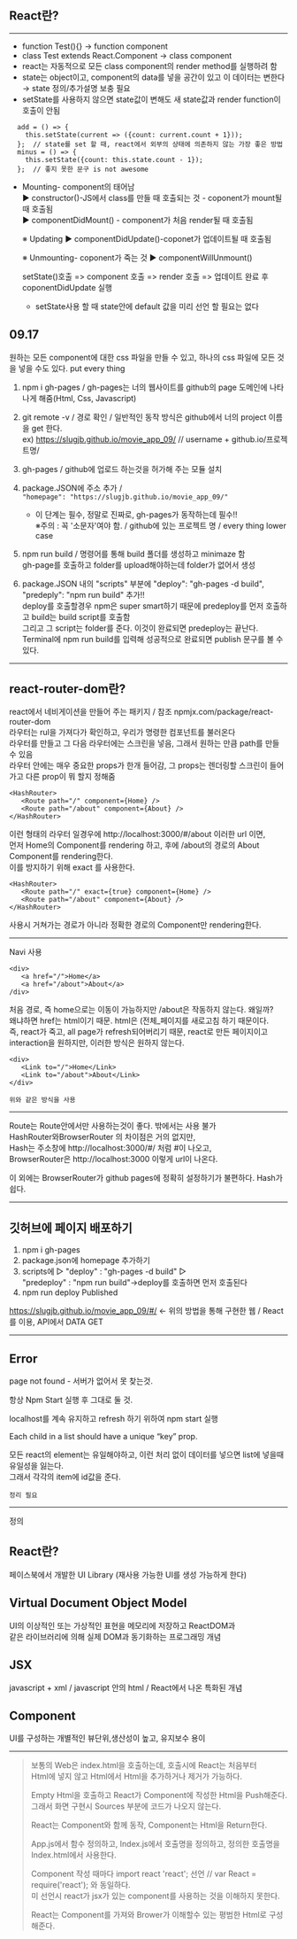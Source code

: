 ## React란?
***
 * function Test(){} → function component
 * class Test extends React.Component → class component
 * react는 자동적으로 모든 class component의 render method를 실행하려 함
 * state는 object이고, component의 data를 넣을 공간이 있고 이 데이터는 변한다 → state 정의/추가설명 보충 필요
 * setState를 사용하지 않으면 state값이 변해도 새 state값과 render function이 호출이 안됨
```
  add = () => {
    this.setState(current => ({count: current.count + 1}));
  };  // state를 set 할 때, react에서 외부의 상태에 의존하지 않는 가장 좋은 방법
  minus = () => {
    this.setState({count: this.state.count - 1});
  };  // 좋지 못한 문구 is not awesome
```

*  Mounting- component의 태어남  
    ▶ constructor()-JS에서 class를 만들 때 호출되는 것 - coponent가 mount될 때 호출됨  
    ▶ componentDidMount() - component가 처음 render될 때 호출됨

    ※ Updating
     ▶ componentDidUpdate()-coponet가 업데이트될 때 호출됨

    ※ Unmounting- coponent가 죽는 것
     ▶ componentWillUnmount()

   setState()호출 => component 호출 => render 호출 => 업데이트 완료 후 coponentDidUpdate 실행

   * setState사용 할 때 state안에 default 값을 미리 선언 할 필요는 없다  

## 09.17
 원하는 모든 component에 대한 css 파일을 만들 수 있고, 하나의 css 파일에 모든 것을 넣을 수도 있다. put every thing


  1. npm i gh-pages / gh-pages는 너의 웹사이트를 github의 page 도메인에 나타나게 해줌(Html, Css, Javascript)  


  2. git remote -v / 경로 확인 /  일반적인 동작 방식은 github에서 너의 project 이름을 get 한다.  
    ex) https://slugjb.github.io/movie_app_09/      // username + github.io/프로젝트명/ 
    

  3. gh-pages / github에 업로드 하는것을 허가해 주는 모듈 설치


  4. package.JSON에 주소 추가 / ` "homepage": "https://slugjb.github.io/movie_app_09/" `
        
        * 이 단계는 필수, 정말로 진짜로, gh-pages가 동작하는데 필수!!  
           ※주의 : 꼭 '소문자'여야 함. / github에 있는 프로젝트 명 / every thing lower case
           
  5. npm run build / 명령어를 통해 build 폴더를 생성하고 minimaze 함  
       gh-page를 호출하고 folder를 upload해야하는데 folder가 없어서 생성
         
         
  6.  package.JSON 내의 "scripts" 부분에 "deploy": "gh-pages -d build", "predeply": "npm run build" 추가!!  
     deploy를 호출할경우 npm은 super smart하기 때문에 predeploy를 먼저 호출하고 build는 build script를 호출함  
     그리고 그 script는 folder를 준다. 이것이 완료되면 predeploy는 끝난다.  
     Terminal에 npm run build를 입력해 성공적으로 완료되면 publish 문구를 볼 수 있다.

***
## react-router-dom란?
 react에서 네비게이션을 만들어 주는 패키지 / 참조 npmjx.com/package/react-router-dom  
라우터는 rul을 가져다가 확인하고, 우리가 명령한 컴포넌트를 불러온다  
라우터를 만들고 그 다음 라우터에는 스크린을 넣음, 그래서 원하는 만큼 path를 만들 수 있음  
라우터 안에는 매우 중요한 props가 한개 들어감, 그 props는 렌더링할 스크린이 들어가고 다른 prop이 뭐 할지 정해줌


```
<HashRouter>
   <Route path="/" component={Home} />
   <Route path="/about" component={About} />
</HashRouter>
```
  이런 형태의 라우터 일경우에 http://localhost:3000/#/about 이러한 url 이면,  
  먼저 Home의 Component를 rendering 하고, 후에 /about의 경로의 About Component를 rendering한다.  
  이를 방지하기 위해 exact 를 사용한다.
```
<HashRouter>
   <Route path="/" exact={true} component={Home} />
   <Route path="/about" component={About} />
</HashRouter>
```
   사용시 거쳐가는 경로가 아니라 정확한 경로의 Component만 rendering한다.
***
  Navi 사용
```
<div>
   <a href="/">Home</a>
   <a href="/about">About</a>
/div>
```
  처음 경로, 즉 home으로는 이동이 가능하지만 /about은 작동하지 않는다. 왜일까?   
  왜냐하면 href는 html이기 때문. html은 (전체_페이지를 새로고침 하기 때문이다.  
  즉, react가 죽고, all page가 refresh되어버리기 때문, react로 만든 페이지이고
  interaction을 원하지만, 이러한 방식은 원하지 않는다.
```
<div>
   <Link to="/">Home</Link>
   <Link to="/about">About</Link>
</div>
```
    위와 같은 방식을 사용
***
  Route는 Route안에서만 사용하는것이 좋다. 밖에서는 사용 불가  
 HashRouter와BrowserRouter 의 차이점은 거의 없지만,  
 Hash는 주소창에 http://localhost:3000/#/  처럼 #이 나오고,  
 BrowserRouter은 http://localhost:3000 이렇게 url이 나온다.
 
 이 외에는 BrowserRouter가 github pages에 정확히 설정하기가 불편하다. Hash가 쉽다.
    
***
## 깃허브에 페이지 배포하기
  1) npm i gh-pages
  2) package.json에 homepage 추가하기
  3) scripts에 ▷ "deploy" : "gh-pages -d build" ▷   
       "predeploy" : "npm run build"→deploy를 호출하면 먼저 호출된다
 4) npm run deploy Published

   https://slugjb.github.io/movie_app_09/#/  ← 위의 방법을 통해 구현한 웹 / React를 이용, API에서 DATA GET
     
***
  ##  Error

   page not found - 서버가 없어서 못 찾는것.

   항상 Npm Start 실행 후 그대로 둘 것.

   localhost를 계속 유지하고 refresh 하기 위하여 npm start 실행

   Each child in a list should have a unique “key” prop.

   모든 react의 element는 유일해야하고, 이런 처리 없이 데이터를 넣으면 list에 넣을때 유일성을 잃는다.  
   그래서 각각의 item에 id값을 준다.

   `정리 필요`

***

  정의
 
## React란?
  페이스북에서 개발한 UI Library (재사용 가능한 UI를 생성 가능하게 한다)
  
## Virtual Document Object Model
  UI의 이상적인 또는 가상적인 표현을 메모리에 저장하고 ReactDOM과  
  같은 라이브러리에 의해 실제 DOM과 동기화하는 프로그래밍 개념

## JSX
  javascript + xml / javascript 안의 html / React에서 나온 특화된 개념

## Component
   UI를 구성하는 개별적인 뷰단위,생산성이 높고, 유지보수 용이
***
> 보통의 Web은 index.html을 호출하는데, 호출시에 React는 처음부터  
> Html에 넣지 않고 Html에서 Html을 추가하거나 제거가 가능하다.
>
> Empty Html을 호출하고 React가 Component에 작성한 Html을 Push해준다.  
> 그래서 화면 구현시 Sources 부분에 코드가 나오지 않는다.
> 
> React는 Component와 함께 동작, Component는 Html을 Return한다.
> 
> App.js에서 함수 정의하고, Index.js에서 호출명을 정의하고, 정의한 호출명을 Index.html에서 사용한다.
> 
> Component 작성 때마다 import react 'react'; 선언  // var React = require('react'); 와 동일하다.  
> 미 선언시 react가 jsx가 있는 component를 사용하는 것을 이해하지 못한다.
> 
> React는 Component를 가져와 Brower가 이해할수 있는 평범한 Html로 구성해준다.
